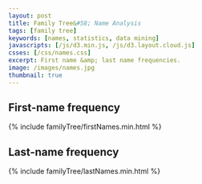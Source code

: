 ```yaml
---
layout: post
title: Family Tree&#58; Name Analysis
tags: [family tree]
keywords: [names, statistics, data mining]
javascripts: [/js/d3.min.js, /js/d3.layout.cloud.js]
csses: [/css/names.css]
excerpt: First name &amp; last name frequencies.
image: /images/names.jpg
thumbnail: true
---
```


## First-name frequency

{% include familyTree/firstNames.min.html %}

## Last-name frequency

{% include familyTree/lastNames.min.html %}

